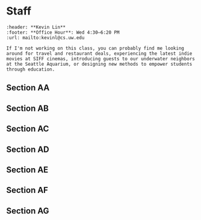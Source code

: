 # Staff

```{card} ![Headshot of Kevin Lin](https://kevinl.info/assets/images/kevin-lin.webp)
:header: **Kevin Lin**
:footer: **Office Hour**: Wed 4:30–6:20 PM
:url: mailto:kevinl@cs.uw.edu

If I'm not working on this class, you can probably find me looking around for travel and restaurant deals, experiencing the latest indie movies at SIFF cinemas, introducing guests to our underwater neighbors at the Seattle Aquarium, or designing new methods to empower students through education.
```

## Section AA

## Section AB

## Section AC

## Section AD

## Section AE

## Section AF

## Section AG
